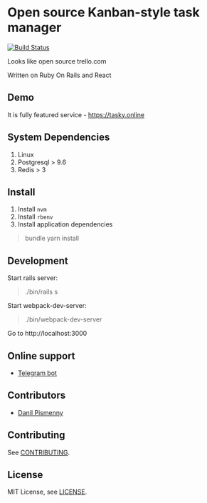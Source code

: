 # Open source Kanban-style task manager

[![Build Status](https://travis-ci.org/BrandyMint/tasky.svg?branch=master)](https://travis-ci.org/BrandyMint/tasky)

Looks like open source trello.com

Written on Ruby On Rails and React

## Demo

It is fully featured service - https://tasky.online

## System Dependencies

1. Linux
1. Postgresql > 9.6
2. Redis > 3

## Install

1. Install `nvm`
2. Install `rbenv`
3. Install application dependencies

> bundle
> yarn install

## Development

Start rails server:

> ./bin/rails s

Start webpack-dev-server:

> ./bin/webpack-dev-server

Go to http://localhost:3000

## Online support

* [Telegram bot](http://t.me/tasky_chaport_bot)

## Contributors

* [Danil Pismenny](https://github.com/dapi)

## Contributing

See [CONTRIBUTING](CONTRIBUTING.md).

## License

MIT License, see [LICENSE](LICENSE).

